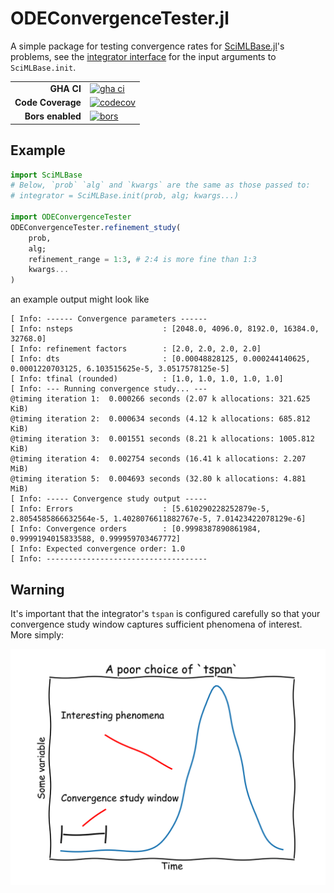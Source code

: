 # ODEConvergenceTester.jl

A simple package for testing convergence rates for [SciMLBase.jl](https://github.com/SciML/SciMLBase.jl)'s problems, see the [integrator interface](https://diffeq.sciml.ai/stable/basics/integrator/#integrator) for the input arguments to `SciMLBase.init`.

|||
|---------------------:|:----------------------------------------------|
| **GHA CI**           | [![gha ci][gha-ci-img]][gha-ci-url]           |
| **Code Coverage**    | [![codecov][codecov-img]][codecov-url]        |
| **Bors enabled**     | [![bors][bors-img]][bors-url]                 |

[gha-ci-img]: https://github.com/CliMA/ODEConvergenceTester.jl/actions/workflows/ci.yml/badge.svg
[gha-ci-url]: https://github.com/CliMA/ODEConvergenceTester.jl/actions/workflows/ci.yml

[codecov-img]: https://codecov.io/gh/CliMA/ODEConvergenceTester.jl/branch/main/graph/badge.svg
[codecov-url]: https://codecov.io/gh/CliMA/ODEConvergenceTester.jl

[bors-img]: https://bors.tech/images/badge_small.svg
[bors-url]: https://app.bors.tech/repositories/41786

## Example

```julia
import SciMLBase
# Below, `prob` `alg` and `kwargs` are the same as those passed to:
# integrator = SciMLBase.init(prob, alg; kwargs...)

import ODEConvergenceTester
ODEConvergenceTester.refinement_study(
    prob,
    alg;
    refinement_range = 1:3, # 2:4 is more fine than 1:3
    kwargs...
)
```

an example output might look like

```
[ Info: ------ Convergence parameters ------
[ Info: nsteps                    : [2048.0, 4096.0, 8192.0, 16384.0, 32768.0]
[ Info: refinement factors        : [2.0, 2.0, 2.0, 2.0]
[ Info: dts                       : [0.00048828125, 0.000244140625, 0.0001220703125, 6.103515625e-5, 3.0517578125e-5]
[ Info: tfinal (rounded)          : [1.0, 1.0, 1.0, 1.0, 1.0]
[ Info: --- Running convergence study... ---
@timing iteration 1:  0.000266 seconds (2.07 k allocations: 321.625 KiB)
@timing iteration 2:  0.000634 seconds (4.12 k allocations: 685.812 KiB)
@timing iteration 3:  0.001551 seconds (8.21 k allocations: 1005.812 KiB)
@timing iteration 4:  0.002754 seconds (16.41 k allocations: 2.207 MiB)
@timing iteration 5:  0.004693 seconds (32.80 k allocations: 4.881 MiB)
[ Info: ----- Convergence study output -----
[ Info: Errors                    : [5.610290228252879e-5, 2.8054585866632564e-5, 1.4028076611882767e-5, 7.01423422078129e-6]
[ Info: Convergence orders        : [0.9998387890861984, 0.9999194015833588, 0.999959703467772]
[ Info: Expected convergence order: 1.0
[ Info: ------------------------------------
```

## Warning

It's important that the integrator's `tspan` is configured carefully so that your convergence study window captures sufficient phenomena of interest. More simply:

![](assets/xkcd_plot.png)

